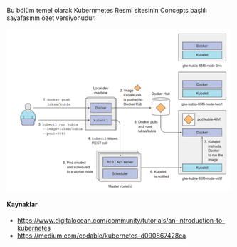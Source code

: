 Bu bölüm temel olarak Kubernmetes Resmi sitesinin Concepts başlılı sayafasının özet versiyonudur.


![kubernetes](files/kuberntesdocker.png)



#### Kaynaklar

- https://www.digitalocean.com/community/tutorials/an-introduction-to-kubernetes
- https://medium.com/codable/kubernetes-d090867428ca